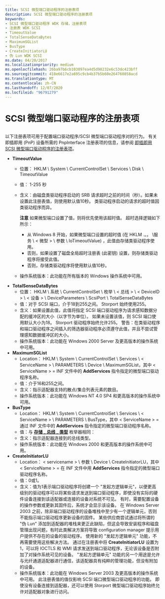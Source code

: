 ```yaml
---
title: SCSI 微型端口驱动程序的注册表项
description: SCSI 微型端口驱动程序的注册表项
keywords:
- SCSI 微型端口驱动程序 WDK 存储，注册表项
- 注册表 WDK SCSI
- TimeoutValue
- TotalSenseDataBytes
- MaximumSGList
- BusType
- CreateInitiatorLU
- 伪 Lun WDK SCSI
ms.date: 04/20/2017
ms.localizationpriority: medium
ms.openlocfilehash: 26ba97b6cb103097ea4d5d98232e6c53dc423bff
ms.sourcegitcommit: 418e6617e2a695c9cb4b37b5b60e264760858acd
ms.translationtype: MT
ms.contentlocale: zh-CN
ms.lasthandoff: 12/07/2020
ms.locfileid: "96791279"
---
```

# <a name="registry-entries-for-scsi-miniport-drivers"></a>SCSI 微型端口驱动程序的注册表项


## <span id="ddk_registry_entries_for_scsi_miniport_drivers_kg"></span><span id="DDK_REGISTRY_ENTRIES_FOR_SCSI_MINIPORT_DRIVERS_KG"></span>


以下注册表项可用于配置端口驱动程序/SCSI 微型端口驱动程序对的行为。 有关即插即用 (PnP) 设备所需的 PnpInterface 注册表项的信息，请参阅 [即插即用 SCSI 微型端口驱动程序的注册表项](registry-entries-for-plug-and-play-scsi-miniport-drivers.md)。

-   **TimeoutValue**
    -   位置： HKLM \\ System \\ CurrentControlSet \\ Services \\ Disk \\ TimeoutValue
    -   值： 1-255 秒
    -   含义：由磁盘类驱动程序启动的 SRB 请求超时之前的时间（秒）。如果未设置此注册表值，则使用默认值10秒。 类驱动程序启动的请求的超时值因类驱动程序而异。

        **注意**  如果微型端口设置了值，则将优先使用该超时值。 超时选择逻辑如下所示：
        -   从 Windows 8 开始，如果微型端口设置的超时值 (在 HKLM .。。 \\服务 \\ &lt; 微型 &gt; \\ 参数 \\ IoTimeoutValue) ，此值由存储类驱动程序使用。
        -   否则，如果设置了磁盘全局超时注册表 (此密钥) 设置，则存储类驱动程序将接受此值。
        -   否则，存储类驱动程序将使用默认值10秒。

         

    -   操作系统版本：此功能在所有版本的 Windows 操作系统中可用。

<!-- -->

-   **TotalSenseDataBytes**
    -   位置： HKLM \\ 系统 \\ CurrentControlSet \\ 枚举 \\ &lt; 总线 &gt; \\ &lt; DeviceID &gt; \\ &lt; 设备 &gt; \\ DeviceParameters \\ ScsiPort \\ TotalSenseDataBytes
    -   值：对于 SCSI 端口，介于18到255之间。 Storport 始终使用255。
    -   含义：如果设置此值，此值将指定 SCSI 端口驱动程序为请求感知数据分配的缓冲区的大小（以字节为单位）。 如果未设置该值，则 SCSI 端口使用默认大小为18。 Storport 驱动程序始终允许255。 警告：在类驱动程序和端口驱动程序之间插入的筛选器驱动程序必须遵守此值，并且不尝试管理感知数据缓冲区的大小。
    -   操作系统版本：此功能在 Windows 2000 Server 及更高版本的操作系统中可用。
-   **MaximumSGList**
    -   Location： HKLM \\ System \\ CurrentControlSet \\ Services \\ &lt; ServiceName &gt; \\ PARAMETERS \\ Device \\ MaximumSGList，其中 &lt; ServiceName &gt; = INF 文件中的 **AddServices** 指令指定的微型端口驱动程序名称。
    -   值：介于16和255之间。
    -   含义：指示适配器支持的散点/集合列表元素的数目。
    -   操作系统版本：此功能在 Windows NT 4.0 SP4 和更高版本的操作系统中可用。
-   **BusType**
    -   Location： HKLM \\ System \\ CurrentControlSet \\ Services \\ &lt; ServiceName &gt; \\ PARAMETERS \\ BusType，其中 &lt; ServiceName &gt; = 通过 INF 文件中的 **AddServices** 指令指定的微型端口驱动程序名称。
    -   值：与 [**存储 \_ 总线 \_ 类型**](/previous-versions/windows/hardware/drivers/ff566356(v=vs.85)) 枚举器相同：
    -   含义：指示适配器连接到的总线类型。
    -   操作系统版本：此功能在 Windows 2000 和更高版本的操作系统中可用。
-   **CreateInitiatorLU**
    -   Location： &lt; servicename &gt; \\ 参数 \\ Device \\ CreateInitiatorLU，其中 &lt; ServiceName &gt; = 在 INF 文件中用 **AddServices** 指令指定的微型端口驱动程序名称。
    -   值：0或1。
    -   含义：值为1表示端口驱动程序将创建一个 "发起方逻辑单元"，以便更高级别的驱动程序可以将某些请求发送到端口驱动程序，即使没有实际的硬件设备连接到该适配器或连接的设备对系统不可见。 有时，需要配置设备的操作参数或更新其固件后，系统才会显示该设备。 在 Windows Server 2003 之前，除非端口驱动程序的设备堆栈中至少有一个逻辑单元，否则不能指示端口驱动程序更新设备的固件。 某些供应商尝试通过将所谓的 "伪 Lun" 添加到适配器的堆栈来更正此缺陷，但这会导致安装程序和磁盘管理出现问题，有时此类解决方案将导致 configuration manager 提示用户提供不存在的设备的驱动程序。 使用新的 "发起方逻辑单元" 功能，不再需要使用这些解决方法。 通过在注册表中将 **CreateInitiatorLU** 设置为1，可以将 IOCTLS 和 WMI 请求发送到端口驱动程序，无论该设备是否附加了对操作系统可见的设备。 "发起方逻辑单元" 功能的另一个用途是允许与光纤通道适配器进行通信，该适配器具有纯粹的管理功能，但没有附加的设备。
    -   操作系统版本：此功能在 Windows Server 2003 及更高版本的操作系统中可用。 此注册表值的值仅影响 SCSI 端口微型端口驱动程序的功能。 即使没有设备连接到适配器，还可以使用 Storport 微型端口驱动程序始终允许对适配器对象进行访问。

 

